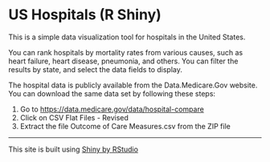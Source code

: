 US Hospitals (R Shiny)
======================
This is a simple data visualization tool for hospitals in the United States.

You can rank hospitals by mortality rates from various causes,
such as heart failure, heart disease, pneumonia, and others.
You can filter the results by state, and select the data fields to display.

The hospital data is publicly available from the Data.Medicare.Gov website.
You can download the same data set by following these steps:
  
1. Go to https://data.medicare.gov/data/hospital-compare
2. Click on CSV Flat Files - Revised
3. Extract the file Outcome of Care Measures.csv from the ZIP file

---
This site is built using [Shiny by RStudio][1]

[1]: http://shiny.rstudio.com/